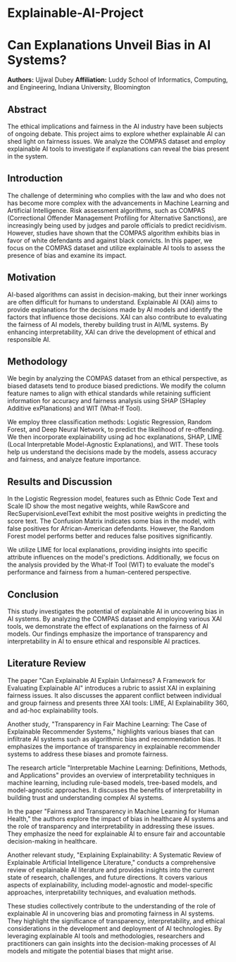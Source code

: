 # Explainable-AI-Project

# Can Explanations Unveil Bias in AI Systems?

**Authors:** Ujjwal Dubey 
**Affiliation:** Luddy School of Informatics, Computing, and Engineering, Indiana University, Bloomington

## Abstract
The ethical implications and fairness in the AI industry have been subjects of ongoing debate. This project aims to explore whether explainable AI can shed light on fairness issues. We analyze the COMPAS dataset and employ explainable AI tools to investigate if explanations can reveal the bias present in the system.

## Introduction
The challenge of determining who complies with the law and who does not has become more complex with the advancements in Machine Learning and Artificial Intelligence. Risk assessment algorithms, such as COMPAS (Correctional Offender Management Profiling for Alternative Sanctions), are increasingly being used by judges and parole officials to predict recidivism. However, studies have shown that the COMPAS algorithm exhibits bias in favor of white defendants and against black convicts. In this paper, we focus on the COMPAS dataset and utilize explainable AI tools to assess the presence of bias and examine its impact.

## Motivation
AI-based algorithms can assist in decision-making, but their inner workings are often difficult for humans to understand. Explainable AI (XAI) aims to provide explanations for the decisions made by AI models and identify the factors that influence those decisions. XAI can also contribute to evaluating the fairness of AI models, thereby building trust in AI/ML systems. By enhancing interpretability, XAI can drive the development of ethical and responsible AI.

## Methodology
We begin by analyzing the COMPAS dataset from an ethical perspective, as biased datasets tend to produce biased predictions. We modify the column feature names to align with ethical standards while retaining sufficient information for accuracy and fairness analysis using SHAP (SHapley Additive exPlanations) and WIT (What-If Tool).

We employ three classification methods: Logistic Regression, Random Forest, and Deep Neural Network, to predict the likelihood of re-offending. We then incorporate explainability using ad hoc explanations, SHAP, LIME (Local Interpretable Model-Agnostic Explanations), and WIT. These tools help us understand the decisions made by the models, assess accuracy and fairness, and analyze feature importance.

## Results and Discussion
In the Logistic Regression model, features such as Ethnic Code Text and Scale ID show the most negative weights, while RawScore and RecSupervisionLevelText exhibit the most positive weights in predicting the score text. The Confusion Matrix indicates some bias in the model, with false positives for African-American defendants. However, the Random Forest model performs better and reduces false positives significantly.

We utilize LIME for local explanations, providing insights into specific attribute influences on the model's predictions. Additionally, we focus on the analysis provided by the What-If Tool (WIT) to evaluate the model's performance and fairness from a human-centered perspective.

## Conclusion
This study investigates the potential of explainable AI in uncovering bias in AI systems. By analyzing the COMPAS dataset and employing various XAI tools, we demonstrate the effect of explanations on the fairness of AI models. Our findings emphasize the importance of transparency and interpretability in AI to ensure ethical and responsible AI practices.

## Literature Review
The paper "Can Explainable AI Explain Unfairness? A Framework for Evaluating Explainable AI" introduces a rubric to assist XAI in explaining fairness issues. It also discusses the apparent conflict between individual and group fairness and presents three XAI tools: LIME, AI Explainability 360, and ad-hoc explainability tools.

Another study, "Transparency in Fair Machine Learning: The Case of Explainable Recommender Systems," highlights various biases that can infiltrate AI systems such as algorithmic bias and recommendation bias. It emphasizes the importance of transparency in explainable recommender systems to address these biases and promote fairness.

The research article "Interpretable Machine Learning: Definitions, Methods, and Applications" provides an overview of interpretability techniques in machine learning, including rule-based models, tree-based models, and model-agnostic approaches. It discusses the benefits of interpretability in building trust and understanding complex AI systems.

In the paper "Fairness and Transparency in Machine Learning for Human Health," the authors explore the impact of bias in healthcare AI systems and the role of transparency and interpretability in addressing these issues. They emphasize the need for explainable AI to ensure fair and accountable decision-making in healthcare.

Another relevant study, "Explaining Explainability: A Systematic Review of Explainable Artificial Intelligence Literature," conducts a comprehensive review of explainable AI literature and provides insights into the current state of research, challenges, and future directions. It covers various aspects of explainability, including model-agnostic and model-specific approaches, interpretability techniques, and evaluation methods.

These studies collectively contribute to the understanding of the role of explainable AI in uncovering bias and promoting fairness in AI systems. They highlight the significance of transparency, interpretability, and ethical considerations in the development and deployment of AI technologies. By leveraging explainable AI tools and methodologies, researchers and practitioners can gain insights into the decision-making processes of AI models and mitigate the potential biases that might arise.
